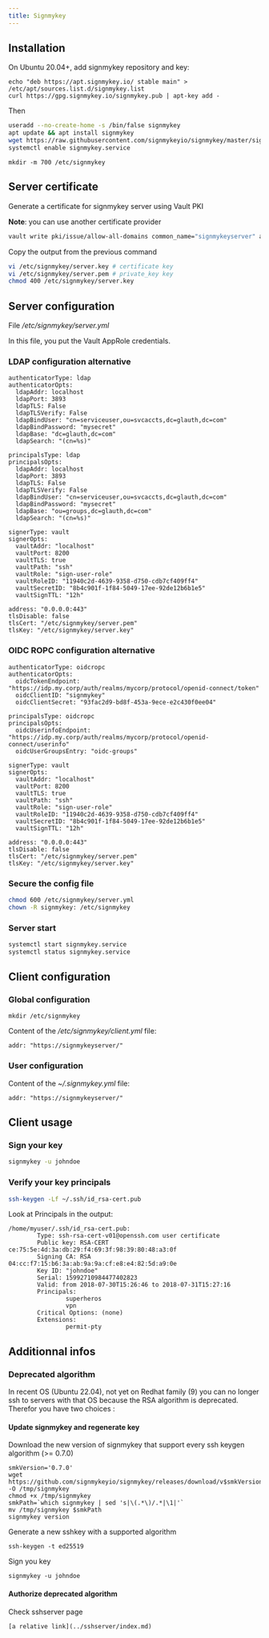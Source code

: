 ```yaml
---
title: Signmykey
---
```


## Installation

On Ubuntu 20.04+, add signmykey repository and key:
```
echo "deb https://apt.signmykey.io/ stable main" > /etc/apt/sources.list.d/signmykey.list
curl https://gpg.signmykey.io/signmykey.pub | apt-key add -
```

Then

```sh
useradd --no-create-home -s /bin/false signmykey
apt update && apt install signmykey
wget https://raw.githubusercontent.com/signmykeyio/signmykey/master/signmykey.service -O /etc/systemd/system/signmykey.service
systemctl enable signmykey.service
``` 

```
mkdir -m 700 /etc/signmykey
```

## Server certificate

Generate a certificate for signmykey server using Vault PKI

**Note**: you can use another certificate provider

```sh
vault write pki/issue/allow-all-domains common_name="signmykeyserver" alt_names="localhost" ip_sans="127.0.0.1"
```

Copy the output from the previous command
```sh
vi /etc/signmykey/server.key # certificate key
vi /etc/signmykey/server.pem # private_key key
chmod 400 /etc/signmykey/server.key
```

## Server configuration

File */etc/signmykey/server.yml*

In this file, you put the Vault AppRole credentials.

### LDAP configuration alternative

```
authenticatorType: ldap
authenticatorOpts:
  ldapAddr: localhost
  ldapPort: 3893
  ldapTLS: False
  ldapTLSVerify: False
  ldapBindUser: "cn=serviceuser,ou=svcaccts,dc=glauth,dc=com"
  ldapBindPassword: "mysecret"
  ldapBase: "dc=glauth,dc=com"
  ldapSearch: "(cn=%s)"

principalsType: ldap
principalsOpts:
  ldapAddr: localhost
  ldapPort: 3893
  ldapTLS: False
  ldapTLSVerify: False
  ldapBindUser: "cn=serviceuser,ou=svcaccts,dc=glauth,dc=com"
  ldapBindPassword: "mysecret"
  ldapBase: "ou=groups,dc=glauth,dc=com"
  ldapSearch: "(cn=%s)"

signerType: vault
signerOpts:
  vaultAddr: "localhost"
  vaultPort: 8200
  vaultTLS: true
  vaultPath: "ssh"
  vaultRole: "sign-user-role"
  vaultRoleID: "11940c2d-4639-9358-d750-cdb7cf409ff4"
  vaultSecretID: "8b4c901f-1f84-5049-17ee-92de12b6b1e5"
  vaultSignTTL: "12h"

address: "0.0.0.0:443"
tlsDisable: false
tlsCert: "/etc/signmykey/server.pem" 
tlsKey: "/etc/signmykey/server.key"
```

### OIDC ROPC configuration alternative
```
authenticatorType: oidcropc
authenticatorOpts:
  oidcTokenEndpoint: "https://idp.my.corp/auth/realms/mycorp/protocol/openid-connect/token"
  oidcClientID: "signmykey"
  oidcClientSecret: "93fac2d9-bd8f-453a-9ece-e2c430f0ee04"

principalsType: oidcropc
principalsOpts:
  oidcUserinfoEndpoint: "https://idp.my.corp/auth/realms/mycorp/protocol/openid-connect/userinfo"
  oidcUserGroupsEntry: "oidc-groups"

signerType: vault
signerOpts:
  vaultAddr: "localhost"
  vaultPort: 8200
  vaultTLS: true
  vaultPath: "ssh"
  vaultRole: "sign-user-role"
  vaultRoleID: "11940c2d-4639-9358-d750-cdb7cf409ff4"
  vaultSecretID: "8b4c901f-1f84-5049-17ee-92de12b6b1e5"
  vaultSignTTL: "12h"

address: "0.0.0.0:443"
tlsDisable: false
tlsCert: "/etc/signmykey/server.pem" 
tlsKey: "/etc/signmykey/server.key"
```

### Secure the config file

```sh
chmod 600 /etc/signmykey/server.yml
chown -R signmykey: /etc/signmykey
```

### Server start

```sh
systemctl start signmykey.service
systemctl status signmykey.service
``` 

## Client configuration

### Global configuration

```
mkdir /etc/signmykey
```

Content of the */etc/signmykey/client.yml* file:

```
addr: "https://signmykeyserver/"
```

### User configuration

Content of the *~/.signmykey.yml* file:

```
addr: "https://signmykeyserver/"
```

## Client usage

### Sign your key

```sh
signmykey -u johndoe
```

### Verify your key principals

```sh
ssh-keygen -Lf ~/.ssh/id_rsa-cert.pub
```

Look at Principals in the output:
```
/home/myuser/.ssh/id_rsa-cert.pub:
        Type: ssh-rsa-cert-v01@openssh.com user certificate
        Public key: RSA-CERT ce:75:5e:4d:3a:db:29:f4:69:3f:98:39:80:48:a3:0f
        Signing CA: RSA 04:cc:f7:15:b6:3a:ab:9a:9a:cf:e8:e4:82:5d:a9:0e
        Key ID: "johndoe"
        Serial: 15992710984477402823
        Valid: from 2018-07-30T15:26:46 to 2018-07-31T15:27:16
        Principals: 
                superheros
                vpn
        Critical Options: (none)
        Extensions: 
                permit-pty
```

## Additionnal infos

### Deprecated algorithm

In recent OS (Ubuntu 22.04), not yet on Redhat family (9) you can no longer ssh to servers with that OS because the RSA algorithm is deprecated.
Therefor you have two choices :

#### Update signmykey and regenerate key
Download the new version of signmykey that support every ssh keygen algorithm (>= 0.7.0)
```
smkVersion='0.7.0'
wget https://github.com/signmykeyio/signmykey/releases/download/v$smkVersion/signmykey_linux_amd64 -O /tmp/signmykey
chmod +x /tmp/signmykey
smkPath=`which signmykey | sed 's|\(.*\)/.*|\1|'`
mv /tmp/signmykey $smkPath
signmykey version
```

Generate a new sshkey with a supported algorithm
```
ssh-keygen -t ed25519
```

Sign you key
```
signmykey -u johndoe
```

#### Authorize deprecated algorithm

Check sshserver page
```
[a relative link](../sshserver/index.md)
```
